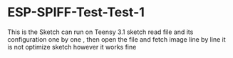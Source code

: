 # ESP-SPIFF-Test-Test-1
This is the Sketch can run on Teensy 3.1
sketch read file and its configuration one by one , then open the file and fetch image line by line
it is not optimize sketch however  it works fine
